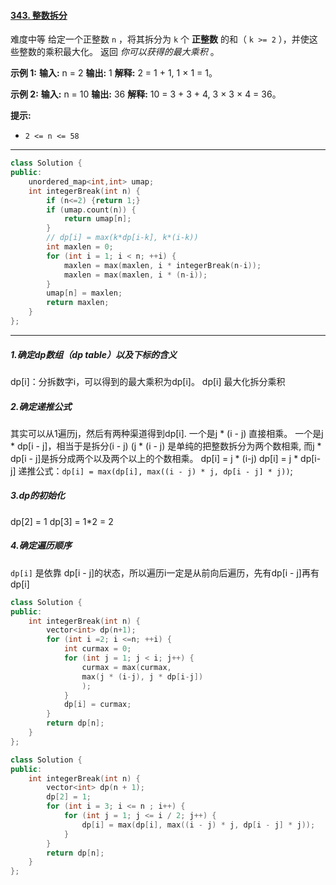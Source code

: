 #### [343. 整数拆分](https://leetcode.cn/problems/integer-break/)
难度中等
给定一个正整数 `n` ，将其拆分为 `k` 个 **正整数** 的和（ `k >= 2` ），并使这些整数的乘积最大化。
返回 _你可以获得的最大乘积_ 。

**示例 1:**
**输入:** n = 2
**输出:** 1
**解释:** 2 = 1 + 1, 1 × 1 = 1。

**示例 2:**
**输入:** n = 10
**输出:** 36
**解释:** 10 = 3 + 3 + 4, 3 × 3 × 4 = 36。

**提示:**
-   `2 <= n <= 58`
---- ----
```cpp
class Solution {
public:
    unordered_map<int,int> umap;
    int integerBreak(int n) {
        if (n<=2) {return 1;}
        if (umap.count(n)) {
            return umap[n];
        }
        // dp[i] = max(k*dp[i-k], k*(i-k))
        int maxlen = 0;
        for (int i = 1; i < n; ++i) {
            maxlen = max(maxlen, i * integerBreak(n-i));
            maxlen = max(maxlen, i * (n-i));
        }
        umap[n] = maxlen;
        return maxlen;
    }
};
```

----
##### 1.确定dp数组（dp table）以及下标的含义
dp\[i]：分拆数字i，可以得到的最大乘积为dp\[i]。
dp\[i] 最大化拆分乘积
##### 2.确定递推公式
其实可以从1遍历j，然后有两种渠道得到dp\[i].
一个是j * (i - j) 直接相乘。
一个是j * dp\[i - j]，相当于是拆分(i - j)
(j * (i - j) 是单纯的把整数拆分为两个数相乘, 而j * dp\[i - j]是拆分成两个以及两个以上的个数相乘。
dp\[i] = j \* (i-j)
dp\[i] = j \* dp\[i-j]
递推公式：`dp[i] = max(dp[i], max((i - j) * j, dp[i - j] * j))`;
##### 3.dp的初始化
dp\[2] = 1
dp\[3] = 1\*2 = 2
##### 4.确定遍历顺序
`dp[i]` 是依靠 dp\[i - j]的状态，所以遍历i一定是从前向后遍历，先有dp\[i - j]再有dp\[i]

```cpp
class Solution {
public:
    int integerBreak(int n) {
        vector<int> dp(n+1);
        for (int i =2; i <=n; ++i) {
            int curmax = 0;
            for (int j = 1; j < i; j++) {
                curmax = max(curmax,
                max(j * (i-j), j * dp[i-j])
                );
            }
            dp[i] = curmax;
        }
        return dp[n];
    }
};
```

```cpp
class Solution {
public:
    int integerBreak(int n) {
        vector<int> dp(n + 1);
        dp[2] = 1;
        for (int i = 3; i <= n ; i++) {
            for (int j = 1; j <= i / 2; j++) {
                dp[i] = max(dp[i], max((i - j) * j, dp[i - j] * j));
            }
        }
        return dp[n];
    }
};
```
